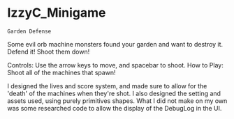 # IzzyC_Minigame

~~~~~~~~~~~~~~
Garden Defense
~~~~~~~~~~~~~~
Some evil orb machine monsters found your garden and want to destroy it. Defend it! Shoot them down!

Controls: Use the arrow keys to move, and spacebar to shoot. 
How to Play: Shoot all of the machines that spawn! 

I designed the lives and score system, and made sure to allow for the 'death' of the machines when they're shot. I also designed the setting and assets used, using purely primitives shapes. What I did not make on my own was some researched code to allow the display of the DebugLog in the UI.
